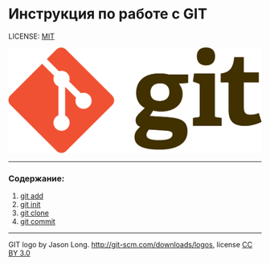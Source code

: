 # Инструкция по работе с GIT

LICENSE: [MIT](license.md)

![git-logo](./logo/Git-logo.png)

---

### **Содержание:**
1. [git add](add.md)
2. [git init](init.md)
3. [git clone](clone.md)
4. [git commit](commit.md)
---

GIT logo by Jason Long. http://git-scm.com/downloads/logos, license [CC BY 3.0](https://creativecommons.org/licenses/by/3.0/)